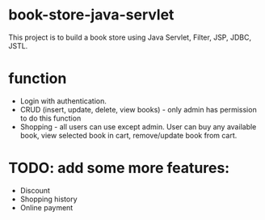 # book-store-java-servlet

This project is to build a book store using Java Servlet, Filter, JSP, JDBC, JSTL. 

# function

- Login with authentication.
- CRUD (insert, update, delete, view books) - only admin has permission to do this function
- Shopping - all users can use except admin. User can buy any available book, view selected book in cart, remove/update book from cart.

# TODO: add some more features:

- Discount
- Shopping history
- Online payment
